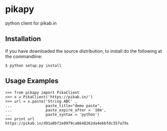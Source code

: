 # pikapy
python client for pikab.in


Installation
------------

If you have downloaded the source distribution, to install do the following at the commandline:

```
$ python setup.py install
```

Usage Examples
--------------

```
>>> from pikapy import PikaClient
>>> x = PikaClient('https://pikab.in/')
>>> url = x.paste('String ABC' ,
...               paste_title="demo paste",
...               paste_expire_after = '10m',
...               paste_syntax = 'python')
>>> print url
https://pikab.in/d91a0bf2e0979ca8648262da4ebbfdc357a79s
```
